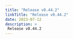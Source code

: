 ```yaml
---
title: "Release v0.44.2"
linkTitle: "Release v0.44.2"
date: 2023-07-12
description: >
 Release v0.44.2
---
```



